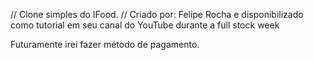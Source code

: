// Clone simples do IFood.
// Criado por: Felipe Rocha e disponibilizado como tutorial em seu canal do YouTube durante a full stock week


Futuramente irei fazer método de pagamento.